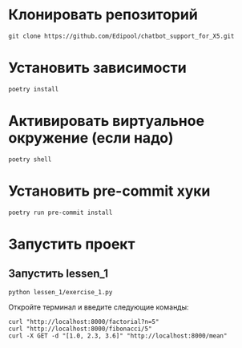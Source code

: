 

# Клонировать репозиторий
```
git clone https://github.com/Edipool/chatbot_support_for_X5.git
```

# Установить зависимости
```
poetry install
```

# Активировать виртуальное окружение (если надо)
```
poetry shell
```

# Установить pre-commit хуки
```
poetry run pre-commit install
```

# Запустить проект
## Запустить lessen_1
```
python lessen_1/exercise_1.py
```
Откройте терминал и введите следующие команды:
```
curl "http://localhost:8000/factorial?n=5"
curl "http://localhost:8000/fibonacci/5"
curl -X GET -d "[1.0, 2.3, 3.6]" "http://localhost:8000/mean"
```
